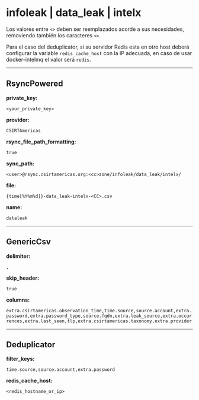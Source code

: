 # infoleak | data_leak | intelx

Los valores entre `<>` deben ser reemplazados acorde a sus necesidades, removiendo también los caracteres `<>`.

Para el caso del deduplicator, si su servidor Redis esta en otro host deberá configurar la variable `redis_cache_host` con la IP adecuada, en caso de usar docker-intelmq el valor será `redis`.

---
## RsyncPowered

**private_key:**

`<your_private_key>`

**provider:**

`CSIRTAmericas`

**rsync_file_path_formatting:**

`true`

**sync_path:**

`<user>@rsync.csirtamericas.org:<cc>zone/infoleak/data_leak/intelx/`

**file:**

`{time[%Y%m%d]}-data_leak-intelx-<CC>.csv`

**name:**

`dataleak`


---
## GenericCsv

**delimiter:**

`,`

**skip_header:**

`true`

**columns:**

`extra.csirtamericas.observation_time,time.source,source.account,extra.password,extra.password_type,source.fqdn,extra.leak_source,extra.occurrences,extra.last_seen,tlp,extra.csirtamericas.taxonomy,extra.provider`


---
## Deduplicator

**filter_keys:**

`time.source,source.account,extra.password`

**redis_cache_host:**

`<redis_hostname_or_ip>`
